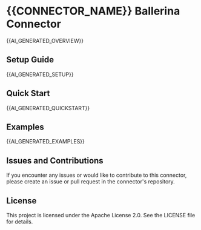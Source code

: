 # {{CONNECTOR_NAME}} Ballerina Connector

{{AI_GENERATED_OVERVIEW}}

## Setup Guide

{{AI_GENERATED_SETUP}}

## Quick Start

{{AI_GENERATED_QUICKSTART}}

## Examples

{{AI_GENERATED_EXAMPLES}}

## Issues and Contributions

If you encounter any issues or would like to contribute to this connector, please create an issue or pull request in the connector's repository.

## License

This project is licensed under the Apache License 2.0. See the LICENSE file for details.